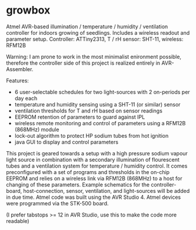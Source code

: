 growbox
=======

Atmel AVR-based illumination / temperature / humidity / ventilation controller for indoors growing of seedlings. Includes a wireless readout and parameter setup. Controller: ATTiny2313, T / rH sensor: SHT-11, wireless: RFM12B

Warning: I am prone to work in the most minimalist enironment possible, therefore the controller side of this project is realized entirely in AVR-Assembler. 

Features:

- 6 user-selectable schedules for two light-sources with 2 on-periods per day each
- temperature and humidity sensing using a SHT-11 (or similar) sensor
- ventilation thresholds for T and rH based on sensor readings
- EEPROM retention of parameters to guard against IPL
- wireless remote monitoring and control of parameters using a RFM12B (868MHz) module
- lock-out algorithm to protect HP sodium tubes from hot ignition
- java GUI to display and control parameters

This project is geared towards a setup with a high pressure sodium vapour light source in combination with a secondary illumination of flourescent tubes and a ventilation system for temperature / humidity control. It comes preconfigured with a set of programs and thresholds in the on-chip EEPROM and relies on a wireless link via RFM12B (868MHz) to a host for changing of these parameters. 
Example schematics for the controller-board, host-connection, sensor, ventilation, and light-sources will be added in due time. 
Atmel code was built using the AVR Studio 4. Atmel devices were programmed via the STK-500 board. 

(I prefer tabstops >= 12 in AVR Studio, use this to make the code more readable)

